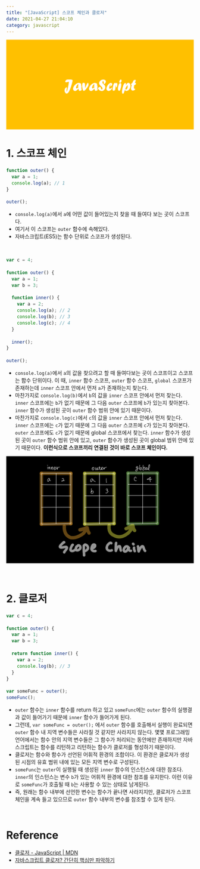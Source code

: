```yaml
---
title: "[JavaScript] 스코프 체인과 클로저"
date: 2021-04-27 21:04:10
category: javascript
---
```


![](images/javascript.png)

# 1. 스코프 체인

```js
function outer() {
  var a = 1;
  console.log(a); // 1
}

outer();
```

- `console.log(a)`에서 `a`에 어떤 값이 들어있는지 찾을 때 들여다 보는 곳이 스코프다.
- 여기서 이 스코프는 `outer` 함수에 속해있다.
- 자바스크립트(ES5)는 함수 단위로 스코프가 생성된다.

<br />

```js
var c = 4;

function outer() {
  var a = 1;
  var b = 3;

  function inner() {
    var a = 2;
    console.log(a); // 2
    console.log(b); // 3
    console.log(c); // 4
  }
	
  inner();
}

outer();
```

- `console.log(a)`에서 `a`의 값을 찾으려고 할 때 들여다보는 곳이 스코프이고 스코프는 함수 단위이다.
이 때, `inner` 함수 스코프, `outer` 함수 스코프, `global` 스코프가 존재하는데 `inner` 스코프 안에서 먼저 `a`가 존재하는지 찾는다.
- 마찬가지로 `console.log(b)`에서 `b`의 값을 `inner` 스코프 안에서 먼저 찾는다. `inner` 스코프에는 `b`가 없기 때문에 그 다음 `outer` 스코프에 `b`가 있는지 찾아본다.
`inner` 함수가 생성된 곳이 `outer` 함수 범위 안에 있기 때문이다.
- 마찬가지로 `console.log(c)`에서 `c`의 값을 `inner` 스코프 안에서 먼저 찾는다. `inner` 스코프에는 `c`가 없기 때문에 그 다음 `outer` 스코프에 `c`가 있는지 찾아본다. `outer` 스코프에도 `c`가 없기 때문에 global 스코프에서 찾는다.
`inner` 함수가 생성된 곳이 `outer` 함수 범위 안에 있고, `outer` 함수가 생성된 곳이 global 범위 안에 있기 때문이다. **이런식으로 스코프끼리 연결된 것이 바로 스코프 체인이다.**

![](images/scope-chain.jpg)

<br />

# 2. 클로저

```js
var c = 4;

function outer() {
  var a = 1;
  var b = 3;

  return function inner() {
    var a = 2;
    console.log(b); // 3
  }
}

var someFunc = outer();
someFunc();
```

- `outer` 함수는 `inner` 함수를 return 하고 있고 `someFunc`에는 `outer` 함수의 실행결과 값이 들어가기 때문에 `inner` 함수가 들어가게 된다.
- 그런데, `var someFunc = outer();` 에서 `outer` 함수를 호출해서 실행이 완료되면 `outer` 함수 내 지역 변수들은 사라질 것 같지만 사라지지 않는다. 몇몇 프로그래밍 언어에서는 함수 안의 지역 변수들은 그 함수가 처리되는 동안에만 존재하지만 자바스크립트는 함수를 리턴하고 리턴하는 함수가 클로저를 형성하기 때문이다.
- 클로저는 함수와 함수가 선언된 어휘적 환경의 조합이다. 이 환경은 클로저가 생성된 시점의 유효 범위 내에 있는 모든 지역 변수로 구성된다.
- `someFunc`는 `outer`이 실행될 때 생성된 `inner` 함수의 인스턴스에 대한 참조다. `inner`의 인스턴스는 변수 `b`가 있는 어휘적 환경에 대한 참조를 유지한다. 이런 이유로 `someFunc`가 호출될 때 `b`는 사용할 수 있는 상태로 남게된다.
- 즉, 원래는 함수 내부에 선언한 변수는 함수가 끝나면 사라지지만, 클로저가 스코프 체인을 계속 들고 있으므로 `outer` 함수 내부의 변수를 참조할 수 있게 된다.

<br />

# Reference

- [클로저 - JavaScript | MDN](https://developer.mozilla.org/ko/docs/Web/JavaScript/Closures)
- [자바스크립트 클로저? 간단히 핵심만 파악하기](https://www.youtube.com/watch?v=MbYShFxp-j0)